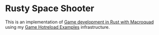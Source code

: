# Rusty Space Shooter

This is an implementation of [Game development in Rust with Macroquad](https://mq.agical.se/ch1-first-program.html) using my [Game Hotreload Examples](https://github.com/chamons/game-hotreload-example) infrastructure.